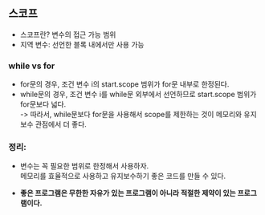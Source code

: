 ## 스코프

- 스코프란? 변수의 접근 가능 범위
- 지역 변수: 선언한 블록 내에서만 사용 가능

### while vs for

- for문의 경우, 조건 변수 i의 start.scope 범위가 for문 내부로 한정된다.
- while문의 경우, 조건 변수 i를 while문 외부에서 선언하므로 start.scope 범위가 for문보다 넓다.   
-> 따라서, while문보다 for문을 사용해서 scope를 제한하는 것이 메모리와 유지보수 관점에서 더 좋다.

### 정리:

- 변수는 꼭 필요한 범위로 한정해서 사용하자.   
메모리를 효율적으로 사용하고 유지보수하기 좋은 코드를 만들 수 있다.

- **좋은 프로그램은 무한한 자유가 있는 프로그램이 아니라 적절한 제약이 있는 프로그램이다.**